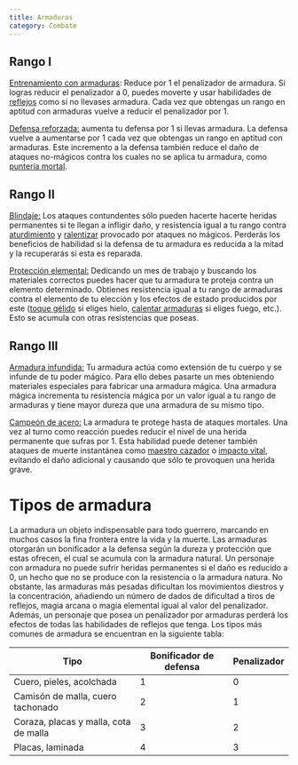 ```yaml
---
title: Armaduras
category: Combate
---
```


## Rango I

<u>Entrenamiento con armaduras</u>: Reduce por 1 el penalizador de armadura. Si logras reducir el penalizador a 0, puedes moverte y usar habilidades de [reflejos](https://raldamain.com/rules/Rangos/Combate/reflejos.html) como si no llevases armadura. Cada vez que obtengas un rango en aptitud con armaduras vuelve a reducir el penalizador por 1.

<u>Defensa reforzada:</u> aumenta tu defensa por 1 si llevas armadura. La defensa vuelve a aumentarse por 1 cada vez que obtengas un rango en aptitud con armaduras. Este incremento a la defensa también reduce el daño de ataques no-mágicos contra los cuales no se aplica tu armadura, como [puntería mortal](https://raldamain.com/rules/Rangos/Armas/arcos.html#rango-i).

## Rango II

<u>Blindaje:</u> Los ataques contundentes sólo pueden hacerte hacerte heridas permanentes si te llegan a infligir daño, y resistencia igual a tu rango contra [aturdimiento](https://raldamain.com/rules/Reglas%20principales/Efectos%20de%20estado.html#aturdida) y [ralentizar](https://raldamain.com/rules/Reglas%20principales/Efectos%20de%20estado.html#ralentizada) provocado por ataques no mágicos. Perderás los beneficios de habilidad si la defensa de tu armadura es reducida a la mitad y la recuperarás si esta es reparada.

<u>Protección elemental:</u> Dedicando un mes de trabajo y buscando los materiales correctos puedes hacer que tu armadura te proteja contra un elemento determinado. Obtienes resistencia igual a tu rango de armaduras contra el elemento de tu elección y los efectos de estado producidos por este ([toque gélido](https://raldamain.com/rules/Rangos/Ascendencias/ascendencia%20boreal.html#rango-i) si eliges hielo, [calentar armaduras](https://raldamain.com/rules/Rangos/Ascendencias/ascendencia%20de%20fuego.html) si eliges fuego, etc.). Esto se acumula con otras resistencias que poseas.

## Rango III

<u>Armadura infundida:</u> Tu armadura actúa como extensión de tu cuerpo y se infunde de tu poder mágico. Para ello debes pasarte un mes obteniendo materiales especiales para fabricar una armadura mágica. Una armadura mágica incrementa tu resistencia mágica por un valor igual a tu rango de armaduras y tiene mayor dureza que una armadura de su mismo tipo.

<u>Campeón de acero:</u> La armadura te protege hasta de ataques mortales. Una vez al turno como reacción puedes reducir el nivel de una herida permanente que sufras por 1. Esta habilidad puede detener también ataques de muerte instantánea como [maestro cazador](https://raldamain.com/rules/Rangos/Combate/rastrear.html#rango-v) o [impacto vital](https://raldamain.com/rules/Rangos/Armas/arcos.html#rango-v), evitando el daño adicional y causando que sólo te provoquen una herida grave.

# Tipos de armadura

La armadura un objeto indispensable para todo guerrero, marcando en muchos casos la fina frontera entre la vida y la muerte. Las armaduras otorgarán un bonificador a la defensa según la dureza y protección que estas ofrecen, el cual se acumula con la armadura natural. Un personaje con armadura no puede sufrir heridas permanentes si el daño es reducido a 0, un hecho que no se produce con la resistencia o la armadura natura. No obstante, las armaduras más pesadas dificultan los movimientos diestros y la concentración, añadiendo un número de dados de dificultad a tiros de reflejos, magia arcana o magia elemental igual al valor del penalizador. Además, un personaje que posea un penalizador por armaduras perderá los efectos de todas las habilidades de reflejos que tenga. Los tipos más comunes de armadura se encuentran en la siguiente tabla:

| Tipo                                  | Bonificador de defensa | Penalizador |
| ------------------------------------- | ---------------------- | ----------- |
| Cuero, pieles, acolchada              | 1                      | 0           |
| Camisón de malla, cuero tachonado     | 2                      | 1           |
| Coraza, placas y malla, cota de malla | 3                      | 2           |
| Placas, laminada                      | 4                      | 3           |

